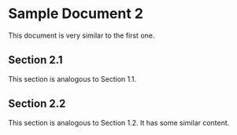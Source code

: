 # Sample Document 2

This document is very similar to the first one.

## Section 2.1

This section is analogous to Section 1.1.

## Section 2.2

This section is analogous to Section 1.2. It has some similar content.
